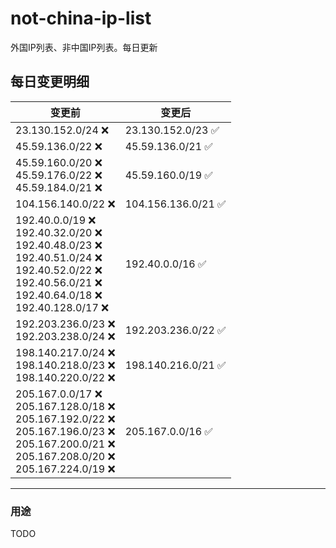# not-china-ip-list
外国IP列表、非中国IP列表。每日更新

每日变更明细
--------------------
|  变更前   | 变更后 |
|  ----  | ----  |
|  23.130.152.0/24 :x:  | 23.130.152.0/23 :white_check_mark: | 
|  45.59.136.0/22 :x:  | 45.59.136.0/21 :white_check_mark: | 
|  45.59.160.0/20 :x: <br> 45.59.176.0/22 :x: <br> 45.59.184.0/21 :x: <br> | 45.59.160.0/19 :white_check_mark: | 
|  104.156.140.0/22 :x:  | 104.156.136.0/21 :white_check_mark: | 
|  192.40.0.0/19 :x: <br> 192.40.32.0/20 :x: <br> 192.40.48.0/23 :x: <br> 192.40.51.0/24 :x: <br> 192.40.52.0/22 :x: <br> 192.40.56.0/21 :x: <br> 192.40.64.0/18 :x: <br> 192.40.128.0/17 :x: <br> | 192.40.0.0/16 :white_check_mark: | 
|  192.203.236.0/23 :x: <br> 192.203.238.0/24 :x: <br> | 192.203.236.0/22 :white_check_mark: | 
|  198.140.217.0/24 :x: <br> 198.140.218.0/23 :x: <br> 198.140.220.0/22 :x: <br> | 198.140.216.0/21 :white_check_mark: | 
|  205.167.0.0/17 :x: <br> 205.167.128.0/18 :x: <br> 205.167.192.0/22 :x: <br> 205.167.196.0/23 :x: <br> 205.167.200.0/21 :x: <br> 205.167.208.0/20 :x: <br> 205.167.224.0/19 :x: <br> | 205.167.0.0/16 :white_check_mark: | 

--------------------
### 用途
TODO
